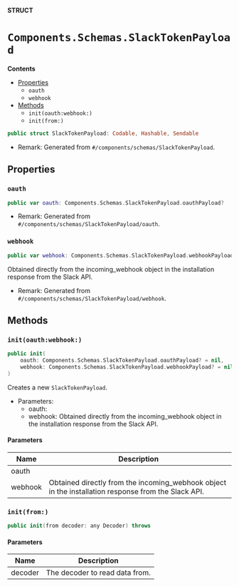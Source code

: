 **STRUCT**

# `Components.Schemas.SlackTokenPayload`

**Contents**

- [Properties](#properties)
  - `oauth`
  - `webhook`
- [Methods](#methods)
  - `init(oauth:webhook:)`
  - `init(from:)`

```swift
public struct SlackTokenPayload: Codable, Hashable, Sendable
```

- Remark: Generated from `#/components/schemas/SlackTokenPayload`.

## Properties
### `oauth`

```swift
public var oauth: Components.Schemas.SlackTokenPayload.oauthPayload?
```

- Remark: Generated from `#/components/schemas/SlackTokenPayload/oauth`.

### `webhook`

```swift
public var webhook: Components.Schemas.SlackTokenPayload.webhookPayload?
```

Obtained directly from the incoming_webhook object in the installation response from the Slack API.

- Remark: Generated from `#/components/schemas/SlackTokenPayload/webhook`.

## Methods
### `init(oauth:webhook:)`

```swift
public init(
    oauth: Components.Schemas.SlackTokenPayload.oauthPayload? = nil,
    webhook: Components.Schemas.SlackTokenPayload.webhookPayload? = nil
)
```

Creates a new `SlackTokenPayload`.

- Parameters:
  - oauth:
  - webhook: Obtained directly from the incoming_webhook object in the installation response from the Slack API.

#### Parameters

| Name | Description |
| ---- | ----------- |
| oauth |  |
| webhook | Obtained directly from the incoming_webhook object in the installation response from the Slack API. |

### `init(from:)`

```swift
public init(from decoder: any Decoder) throws
```

#### Parameters

| Name | Description |
| ---- | ----------- |
| decoder | The decoder to read data from. |